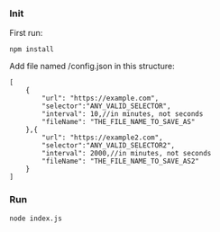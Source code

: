 ### Init

First run:
```
npm install
```

Add file named /config.json in this structure:
```
[
    {
        "url": "https://example.com",
        "selector":"ANY_VALID_SELECTOR",
        "interval": 10,//in minutes, not seconds
        "fileName": "THE_FILE_NAME_TO_SAVE_AS"
    },{
        "url": "https://example2.com",
        "selector":"ANY_VALID_SELECTOR2",
        "interval": 2000,//in minutes, not seconds
        "fileName": "THE_FILE_NAME_TO_SAVE_AS2"
    }
]
```

### Run
```
node index.js
```
